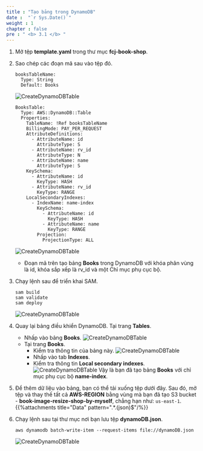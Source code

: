 ```yaml
---
title : "Tạo bảng trong DynamoDB"
date :  "`r Sys.Date()`" 
weight : 1
chapter : false
pre : " <b> 3.1 </b> "
---
```

1. Mở tệp **template.yaml** trong thư mục **fcj-book-shop**.

2. Sao chép các đoạn mã sau vào tệp đó.
    ```
    booksTableName:
      Type: String
      Default: Books
    ```
    ![CreateDynamoDBTable](/000080-Book-store-Deploying-Serverless-Book-store-with-AWS-SAM/images/temp/1/26.png?width=90pc)

    ```
    BooksTable:
      Type: AWS::DynamoDB::Table
      Properties:
        TableName: !Ref booksTableName
        BillingMode: PAY_PER_REQUEST
        AttributeDefinitions:
          - AttributeName: id
            AttributeType: S
          - AttributeName: rv_id
            AttributeType: N
          - AttributeName: name
            AttributeType: S
        KeySchema:
          - AttributeName: id
            KeyType: HASH
          - AttributeName: rv_id
            KeyType: RANGE
        LocalSecondaryIndexes:
          - IndexName: name-index
            KeySchema:
              - AttributeName: id
                KeyType: HASH
              - AttributeName: name
                KeyType: RANGE
            Projection:
              ProjectionType: ALL
    ```
    ![CreateDynamoDBTable](/000080-Book-store-Deploying-Serverless-Book-store-with-AWS-SAM/images/temp/1/27.png?width=90pc)
    - Đoạn mã trên tạo bảng **Books** trong DynamoDB với khóa phân vùng là id, khóa sắp xếp là rv_id và một Chỉ mục phụ cục bộ.

3. Chạy lệnh sau để triển khai SAM.
    ```
    sam build
    sam validate
    sam deploy
    ```
    ![CreateDynamoDBTable](/000080-Book-store-Deploying-Serverless-Book-store-with-AWS-SAM/images/temp/1/28.png?width=90pc)

4. Quay lại bảng điều khiển DynamoDB. Tại trang **Tables**.
    - Nhấp vào bảng **Books**.
    ![CreateDynamoDBTable](/000080-Book-store-Deploying-Serverless-Book-store-with-AWS-SAM/images/temp/1/29.png?width=90pc)
    - Tại trang **Books**.
      - Kiểm tra thông tin của bảng này.
      ![CreateDynamoDBTable](/000080-Book-store-Deploying-Serverless-Book-store-with-AWS-SAM/images/temp/1/30.png?width=90pc)
      - Nhấp vào tab **Indexes**.
      - Kiểm tra thông tin **Local secondary indexes**.
      ![CreateDynamoDBTable](/000080-Book-store-Deploying-Serverless-Book-store-with-AWS-SAM/images/temp/1/31.png?width=90pc)
      Vậy là bạn đã tạo bảng **Books** với chỉ mục phụ cục bộ **name-index**.    

5. Để thêm dữ liệu vào bảng, bạn có thể tải xuống tệp dưới đây. Sau đó, mở tệp và thay thế tất cả **AWS-REGION** bằng vùng mà bạn đã tạo S3 bucket - **book-image-resize-shop-by-myself**, chẳng hạn như: `us-east-1`.
    {{%attachments title="Data" pattern=".*\.(json)$"/%}}

6. Chạy lệnh sau tại thư mục nơi bạn lưu tệp **dynamoDB.json**.
    ```
    aws dynamodb batch-write-item --request-items file://dynamoDB.json
    ```
    ![CreateDynamoDBTable](/000080-Book-store-Deploying-Serverless-Book-store-with-AWS-SAM/images/temp/1/32.png?width=90pc)